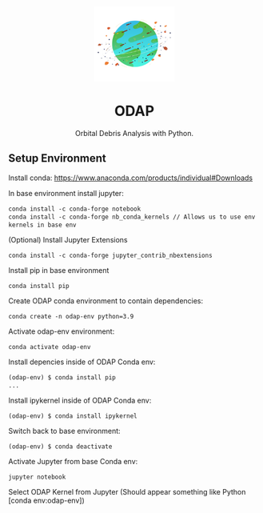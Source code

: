 <p align="center"><a href="https://github.com/reecehumphreys/ODAP"><img src="https://github.com/reecehumphreys/ODAP/blob/master/images/ODAP.png" alt="Planet header image" height="150"/></a></p>

<h1 align="center">ODAP</h1>
<p align="center">Orbital Debris Analysis with Python.</p>

## Setup Environment

Install conda:
https://www.anaconda.com/products/individual#Downloads

In base environment install jupyter:
```
conda install -c conda-forge notebook
conda install -c conda-forge nb_conda_kernels // Allows us to use env kernels in base env
```

(Optional) Install Jupyter Extensions 
```
conda install -c conda-forge jupyter_contrib_nbextensions
```

Install pip in base environment
```
conda install pip
```

Create ODAP conda environment to contain dependencies:
```
conda create -n odap-env python=3.9
```

Activate odap-env environment:
```
conda activate odap-env
```

Install depencies inside of ODAP Conda env:
```
(odap-env) $ conda install pip
...
```

Install ipykernel inside of ODAP Conda env:
```
(odap-env) $ conda install ipykernel
```

Switch back to base environment:
```
(odap-env) $ conda deactivate
```

Activate Jupyter from base Conda env:
```
jupyter notebook
```

Select ODAP Kernel from Jupyter
(Should appear something like Python [conda env:odap-env])
